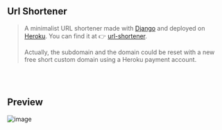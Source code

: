 ## Url Shortener

> A minimalist URL shortener made with [Django](https://github.com/django/django) and deployed on [Heroku](https://www.heroku.com/).
> You can find it at 👉 [url-shortener](https://urlshortsc.herokuapp.com/).
>
> Actually, the subdomain and the domain could be reset with a new free short custom domain using a Heroku payment account.

<br></br>
## Preview
![image](https://user-images.githubusercontent.com/84429399/174557081-31aeb086-6585-4c0f-ab54-3f2913187ea4.png)

